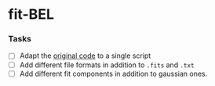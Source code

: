 # fit-BEL


### Tasks

- [ ] Adapt the [original code](https://github.com/AleD1996/diana_et_al_2021) to a single script
- [ ] Add different file formats in addition to `.fits` and `.txt`
- [ ] Add different fit components in addition to gaussian ones.
